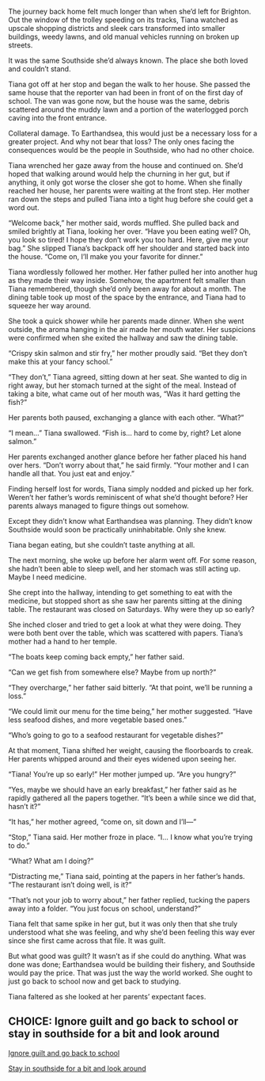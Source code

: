 The journey back home felt much longer than when she’d left for Brighton. Out the window of the trolley speeding on its tracks, Tiana watched as upscale shopping districts and sleek cars transformed into smaller buildings, weedy lawns, and old manual vehicles running on broken up streets. 

It was the same Southside she’d always known. The place she both loved and couldn’t stand.

Tiana got off at her stop and began the walk to her house. She passed the same house that the reporter van had been in front of on the first day of school. The van was gone now, but the house was the same, debris scattered around the muddy lawn and a portion of the waterlogged porch caving into the front entrance. 

Collateral damage. To Earthandsea, this would just be a necessary loss for a greater project. And why not bear that loss? The only ones facing the consequences would be the people in Southside, who had no other choice.

Tiana wrenched her gaze away from the house and continued on. She’d hoped that walking around would help the churning in her gut, but if anything, it only got worse the closer she got to home. When she finally reached her house, her parents were waiting at the front step. Her mother ran down the steps and pulled Tiana into a tight hug before she could get a word out. 

“Welcome back,” her mother said, words muffled. She pulled back and smiled brightly at Tiana, looking her over. “Have you been eating well? Oh, you look so tired! I hope they don’t work you too hard. Here, give me your bag.” She slipped Tiana’s backpack off her shoulder and started back into the house. “Come on, I’ll make you your favorite for dinner.” 

Tiana wordlessly followed her mother. Her father pulled her into another hug as they made their way inside. Somehow, the apartment felt smaller than Tiana remembered, though she’d only been away for about a month. The dining table took up most of the space by the entrance, and Tiana had to squeeze her way around. 

She took a quick shower while her parents made dinner. When she went outside, the aroma hanging in the air made her mouth water. Her suspicions were confirmed when she exited the hallway and saw the dining table. 

“Crispy skin salmon and stir fry,” her mother proudly said. “Bet they don’t make this at your fancy school.” 

“They don’t,” Tiana agreed, sitting down at her seat. She wanted to dig in right away, but her stomach turned at the sight of the meal. Instead of taking a bite, what came out of her mouth was, “Was it hard getting the fish?”

Her parents both paused, exchanging a glance with each other. “What?”

“I mean…” Tiana swallowed. “Fish is… hard to come by, right? Let alone salmon.”

Her parents exchanged another glance before her father placed his hand over hers. “Don’t worry about that,” he said firmly. “Your mother and I can handle all that. You just eat and enjoy.” 

Finding herself lost for words, Tiana simply nodded and picked up her fork. Weren’t her father’s words reminiscent of what she’d thought before? Her parents always managed to figure things out somehow. 

Except they didn’t know what Earthandsea was planning. They didn’t know Southside would soon be practically uninhabitable. Only she knew.

Tiana began eating, but she couldn’t taste anything at all. 

The next morning, she woke up before her alarm went off. For some reason, she hadn’t been able to sleep well, and her stomach was still acting up. Maybe I need medicine. 

She crept into the hallway, intending to get something to eat with the medicine, but stopped short as she saw her parents sitting at the dining table. The restaurant was closed on Saturdays. Why were they up so early? 

She inched closer and tried to get a look at what they were doing. They were both bent over the table, which was scattered with papers. Tiana’s mother had a hand to her temple. 

“The boats keep coming back empty,” her father said.

“Can we get fish from somewhere else? Maybe from up north?”

“They overcharge,” her father said bitterly. “At that point, we’ll be running a loss.”

“We could limit our menu for the time being,” her mother suggested. “Have less seafood dishes, and more vegetable based ones.”

“Who’s going to go to a seafood restaurant for vegetable dishes?”

At that moment, Tiana shifted her weight, causing the floorboards to creak. Her parents whipped around and their eyes widened upon seeing her. 

“Tiana! You’re up so early!” Her mother jumped up. “Are you hungry?”

“Yes, maybe we should have an early breakfast,” her father said as he rapidly gathered all the papers together. “It’s been a while since we did that, hasn’t it?”

“It has,” her mother agreed, “come on, sit down and I’ll—”

“Stop,” Tiana said. Her mother froze in place. “I… I know what you’re trying to do.”

“What? What am I doing?”

“Distracting me,” Tiana said, pointing at the papers in her father’s hands. “The restaurant isn’t doing well, is it?”

“That’s not your job to worry about,” her father replied, tucking the papers away into a folder. “You just focus on school, understand?”

Tiana felt that same spike in her gut, but it was only then that she truly understood what she was feeling, and why she’d been feeling this way ever since she first came across that file. It was guilt. 

But what good was guilt? It wasn’t as if she could do anything. What was done was done; Earthandsea would be building their fishery, and Southside would pay the price. That was just the way the world worked. She ought to just go back to school now and get back to studying.

Tiana faltered as she looked at her parents’ expectant faces.

## CHOICE: Ignore guilt and go back to school or stay in southside for a bit and look around

[Ignore guilt and go back to school](https://dorsadanesh.github.io/RisingTides-Sink-or-Swim/tiana-bad.html) 

[Stay in southside for a bit and look around](https://dorsadanesh.github.io/RisingTides-Sink-or-Swim/tiana8.html)
